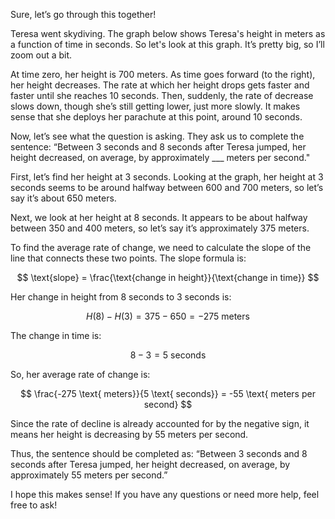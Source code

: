 Sure, let’s go through this together!

Teresa went skydiving. The graph below shows Teresa's height in meters as a function of time in seconds. So let's look at this graph. It’s pretty big, so I’ll zoom out a bit. 

At time zero, her height is 700 meters. As time goes forward (to the right), her height decreases. The rate at which her height drops gets faster and faster until she reaches 10 seconds. Then, suddenly, the rate of decrease slows down, though she’s still getting lower, just more slowly. It makes sense that she deploys her parachute at this point, around 10 seconds.

Now, let’s see what the question is asking. They ask us to complete the sentence: “Between 3 seconds and 8 seconds after Teresa jumped, her height decreased, on average, by approximately ___ meters per second."

First, let’s find her height at 3 seconds. Looking at the graph, her height at 3 seconds seems to be around halfway between 600 and 700 meters, so let’s say it’s about 650 meters.

Next, we look at her height at 8 seconds. It appears to be about halfway between 350 and 400 meters, so let’s say it’s approximately 375 meters.

To find the average rate of change, we need to calculate the slope of the line that connects these two points. The slope formula is:

$$
\text{slope} = \frac{\text{change in height}}{\text{change in time}}
$$

Her change in height from 8 seconds to 3 seconds is:

$$
H(8) - H(3) = 375 - 650 = -275 \text{ meters}
$$

The change in time is:

$$
8 - 3 = 5 \text{ seconds}
$$

So, her average rate of change is:

$$
\frac{-275 \text{ meters}}{5 \text{ seconds}} = -55 \text{ meters per second}
$$

Since the rate of decline is already accounted for by the negative sign, it means her height is decreasing by 55 meters per second. 

Thus, the sentence should be completed as: “Between 3 seconds and 8 seconds after Teresa jumped, her height decreased, on average, by approximately 55 meters per second.”

I hope this makes sense! If you have any questions or need more help, feel free to ask!